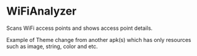 # WiFiAnalyzer

Scans WiFi access points and shows access point details.

Example of Theme change from another apk(s) which has only resources such as image, string, color and etc. 